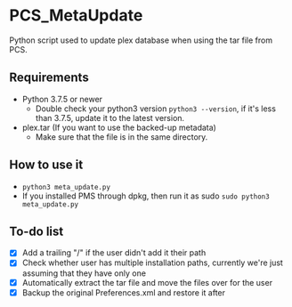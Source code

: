# PCS_MetaUpdate
Python script used to update plex database when using the tar file from PCS.

Requirements
---------------------------------
- Python 3.7.5 or newer
    - Double check your python3 version `python3 --version`, if it's less than 3.7.5, update it to the latest version.
- plex.tar (If you want to use the backed-up metadata)
	- Make sure that the file is in the same directory.

How to use it
---------------------------------
- `python3 meta_update.py`
- If you installed PMS through dpkg, then run it as sudo `sudo python3 meta_update.py`

To-do list
---------------------------------
- [x] Add a trailing "/" if the user didn't add it their path
- [x] Check whether user has multiple installation paths, currently we're just assuming that they have only one
- [x] Automatically extract the tar file and move the files over for the user
- [x] Backup the original Preferences.xml and restore it after
